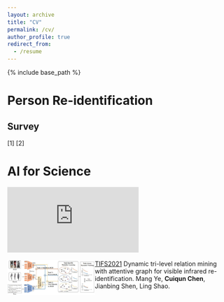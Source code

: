 ```yaml
---
layout: archive
title: "CV"
permalink: /cv/
author_profile: true
redirect_from:
  - /resume
---
```


{% include base_path %}

Person Re-identification
======

Survey 
---
[1]
[2]


AI for Science
======

![](https://github.com/ccq195/ccq195.github.io/blob/master/images/cvpr2023.pdf)

<img src="https://github.com/ccq195/ccq195.github.io/blob/master/images/cvpr2023.pdf" width="200" align="left" /> [TIFS2021](https://ieeexplore.ieee.org/abstract/document/9665382) Dynamic tri-level relation mining with attentive graph for visible infrared re-identification. Mang Ye, **Cuiqun Chen**, Jianbing Shen, Ling Shao.
